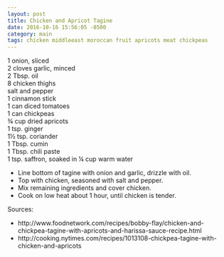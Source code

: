 ```yaml
---
layout: post
title: Chicken and Apricot Tagine
date: 2016-10-16 15:56:05 -0500
category: main
tags: chicken middleeast moroccan fruit apricots meat chickpeas
---
```

1 onion, sliced  
2 cloves garlic, minced  
2 Tbsp. oil  
8 chicken thighs  
salt and pepper  
1 cinnamon stick  
1 can diced tomatoes  
1 can chickpeas  
¾ cup dried apricots  
1 tsp. ginger  
1½ tsp. coriander  
1 Tbsp. cumin  
1 Tbsp. chili paste  
1 tsp. saffron, soaked in ¼ cup warm water  
<ul>
 	<li>Line bottom of tagine with onion and garlic, drizzle with oil.</li>
 	<li>Top with chicken, seasoned with salt and pepper.</li>
 	<li>Mix remaining ingredients and cover chicken.</li>
 	<li>Cook on low heat about 1 hour, until chicken is tender.</li>
</ul>
Sources:  
<ul>
 	<li>http://www.foodnetwork.com/recipes/bobby-flay/chicken-and-chickpea-tagine-with-apricots-and-harissa-sauce-recipe.html</li>
 	<li>http://cooking.nytimes.com/recipes/1013108-chickpea-tagine-with-chicken-and-apricots</li>
</ul>
